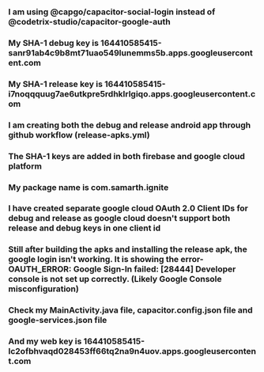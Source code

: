 ### I am using @capgo/capacitor-social-login instead of @codetrix-studio/capacitor-google-auth
### My SHA-1 debug key is 164410585415-sanr91ab4c9b8mt71uao549lunemms5b.apps.googleusercontent.com
### My SHA-1 release key is 164410585415-i7noqqquug7ae6utkpre5rdhklrlgiqo.apps.googleusercontent.com
### I am creating both the debug and release android app through github workflow (release-apks.yml)
### The SHA-1 keys are added in both firebase and google cloud platform 
### My package name is com.samarth.ignite
### I have created separate google cloud OAuth 2.0 Client IDs for debug and release as google cloud doesn't support both release and debug keys in one client id
### Still after building the apks and installing the release apk, the google login isn't working. It is showing the error- OAUTH_ERROR: Google Sign-In failed: [28444] Developer console is not set up correctly. (Likely Google Console misconfiguration)
### Check my MainActivity.java file, capacitor.config.json file and google-services.json file
### And my web key is 164410585415-lc2ofbhvaqd028453ff66tq2na9n4uov.apps.googleusercontent.com
